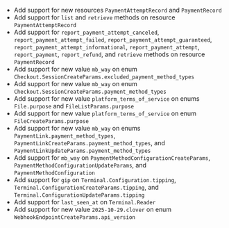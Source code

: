 * Add support for new resources `PaymentAttemptRecord` and `PaymentRecord`
* Add support for `list` and `retrieve` methods on resource `PaymentAttemptRecord`
* Add support for `report_payment_attempt_canceled`, `report_payment_attempt_failed`, `report_payment_attempt_guaranteed`, `report_payment_attempt_informational`, `report_payment_attempt`, `report_payment`, `report_refund`, and `retrieve` methods on resource `PaymentRecord`
* Add support for new value `mb_way` on enum `Checkout.SessionCreateParams.excluded_payment_method_types`
* Add support for new value `mb_way` on enum `Checkout.SessionCreateParams.payment_method_types`
* Add support for new value `platform_terms_of_service` on enums `File.purpose` and `FileListParams.purpose`
* Add support for new value `platform_terms_of_service` on enum `FileCreateParams.purpose`
* Add support for new value `mb_way` on enums `PaymentLink.payment_method_types`, `PaymentLinkCreateParams.payment_method_types`, and `PaymentLinkUpdateParams.payment_method_types`
* Add support for `mb_way` on `PaymentMethodConfigurationCreateParams`, `PaymentMethodConfigurationUpdateParams`, and `PaymentMethodConfiguration`
* Add support for `gip` on `Terminal.Configuration.tipping`, `Terminal.ConfigurationCreateParams.tipping`, and `Terminal.ConfigurationUpdateParams.tipping`
* Add support for `last_seen_at` on `Terminal.Reader`
* Add support for new value `2025-10-29.clover` on enum `WebhookEndpointCreateParams.api_version`
